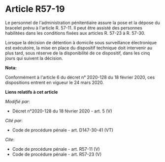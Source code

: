 # Article R57-19

Le personnel de l'administration pénitentiaire assure la pose et la dépose du bracelet prévu à l'article R. 57-11. Il peut
être assisté des personnes habilitées dans les conditions fixées aux articles R. 57-23 à R. 57-30. 

Lorsque la décision de détention à domicile sous surveillance électronique est exécutoire, la mise en place du dispositif
technique doit intervenir au plus tard, sous réserve de la disponibilité de ce dispositif, dans les cinq jours qui suivent la
décision.

**Nota:**

Conformément à l'article 6 du décret n° 2020-128 du 18 février 2020, ces dispositions entrent en vigueur le 24 mars 2020.

**Liens relatifs à cet article**

_Modifié par_:

  - Décret n°2020-128 du 18 février 2020 - art. 5 (V)

_Cité par_:

  - Code de procédure pénale - art. D147-30-41 (VT)

_Cite_:

  - Code de procédure pénale - art. R57-11 (V)
  - Code de procédure pénale - art. R57-23 (V)
